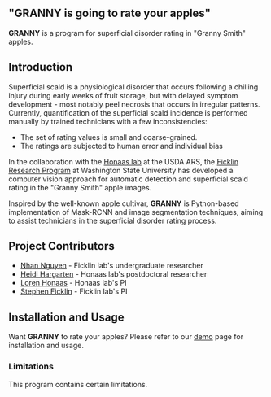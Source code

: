## "**GRANNY** is going to rate your apples"

**GRANNY** is a program for superficial disorder rating in "Granny Smith" apples.

## Introduction

Superficial scald is a physiological disorder that occurs following a chilling injury during early weeks of fruit storage, but with delayed symptom development - most notably peel necrosis that occurs in irregular patterns. Currently, quantification of the superficial scald incidence is performed manually by trained technicians with a few inconsistencies:

- The set of rating values is small and coarse-grained.
- The ratings are subjected to human error and individual bias

In the collaboration with the [Honaas lab](https://www.ars.usda.gov/pacific-west-area/wenatchee-wa/physiology-and-pathology-of-tree-fruits-research/people/loren-honaas/) at the USDA ARS, the [Ficklin Research Program](http://ficklinlab.cahnrs.wsu.edu/) at Washington State University has developed a computer vision approach for automatic detection and superficial scald rating in the "Granny Smith" apple images.

Inspired by the well-known apple cultivar, **GRANNY** is Python-based implementation of Mask-RCNN and image segmentation techniques, aiming to assist technicians in the superficial disorder rating process.

## Project Contributors

- [Nhan Nguyen](mailto:nhan.h.nguyen@wsu.edu) - Ficklin lab's undergraduate researcher
- [Heidi Hargarten](mailto:heidi.hargarten@usda.gov) - Honaas lab's postdoctoral researcher
- [Loren Honaas](mailto:loren.honaas@usda.gov) - Honaas lab's PI
- [Stephen Ficklin](mailto:stephen.ficklin@wsu.edu) - Ficklin lab's PI

## Installation and Usage

Want **GRANNY** to rate your apples? Please refer to our [demo](https://github.com/SystemsGenetics/granny/tree/master/demo) page for installation and usage.

### Limitations

This program contains certain limitations.
